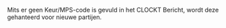 Mits er geen Keur/MPS-code is gevuld in het CLOCKT Bericht, wordt deze gehanteerd voor nieuwe partijen.